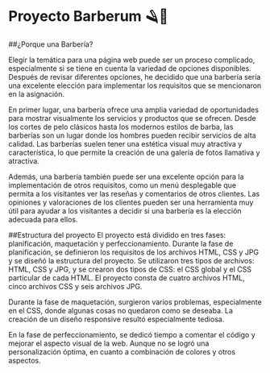 # Proyecto Barberum 🪒💈
##¿Porque una Barbería?

Elegir la temática para una página web puede ser un proceso complicado, especialmente si se tiene en cuenta la variedad de opciones disponibles. Después de revisar diferentes opciones, he decidido que una barbería sería una excelente elección para implementar los requisitos que se mencionaron en la asignación.

En primer lugar, una barbería ofrece una amplia variedad de oportunidades para mostrar visualmente los servicios y productos que se ofrecen. Desde los cortes de pelo clásicos hasta los modernos estilos de barba, las barberías son un lugar donde los hombres pueden recibir servicios de alta calidad. Las barberías suelen tener una estética visual muy atractiva y característica, lo que permite la creación de una galería de fotos llamativa y atractiva.

Además, una barbería también puede ser una excelente opción para la implementación de otros requisitos, como un menú desplegable que permita a los visitantes ver las reseñas y comentarios de otros clientes. Las opiniones y valoraciones de los clientes pueden ser una herramienta muy útil para ayudar a los visitantes a decidir si una barbería es la elección adecuada para ellos.

##Estructura del proyecto
El proyecto está dividido en tres fases: planificación, maquetación y perfeccionamiento. Durante la fase de planificación, se definieron los requisitos de los archivos HTML, CSS y JPG y se diseñó la estructura del proyecto. Se utilizaron tres tipos de archivos: HTML, CSS y JPG, y se crearon dos tipos de CSS: el CSS global y el CSS particular de cada HTML. El proyecto consta de cuatro archivos HTML, cinco archivos CSS y seis archivos JPG.

Durante la fase de maquetación, surgieron varios problemas, especialmente en el CSS, donde algunas cosas no quedaron como se deseaba. La creación de un diseño responsive resultó especialmente tediosa.

En la fase de perfeccionamiento, se dedicó tiempo a comentar el código y mejorar el aspecto visual de la web. Aunque no se logró una personalización óptima, en cuanto a combinación de colores y otros aspectos.


